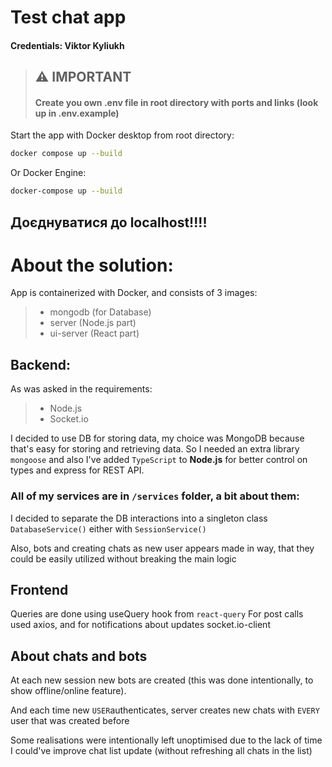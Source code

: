 # Test chat app
#### Credentials: Viktor Kyliukh 

> ## **⚠️ IMPORTANT️**
> #### Create you own .env file in root directory with ports and links (look up in .env.example)

Start the app with Docker desktop from root directory:
```bash
docker compose up --build
```
Or
Docker Engine:
```bash
docker-compose up --build
```

## Доєднуватися до localhost!!!!

# About the solution:

App is containerized with Docker, and consists of 3 images:

> - mongodb (for Database)
> - server (Node.js part)
> - ui-server (React part)

## Backend:

As was asked in the requirements:

> - Node.js
> - Socket.io 

I decided to use DB for storing data, 
my choice was MongoDB because that's 
easy for storing and retrieving data. 
So I needed an extra library `mongoose` and also
I've added `TypeScript` to **Node.js** for better 
control on types and express for REST API.

### All of my services are in `/services` folder, a bit about them:

I decided to separate the DB interactions into a
singleton class `DatabaseService()` either with `SessionService()`

Also, bots and creating chats as new user appears made in way, 
that they could be easily utilized without breaking the main logic

## Frontend

Queries are done using useQuery hook from `react-query`
For post calls used axios, and for notifications about updates
socket.io-client

## About chats and bots

At each new session new bots are created (this was done intentionally,
to show offline/online feature).

And each time new `USER`authenticates, server creates new chats with `EVERY` 
user that was created before

Some realisations were intentionally left unoptimised due to the lack of time
I could've improve chat list update (without refreshing all chats in the list)
